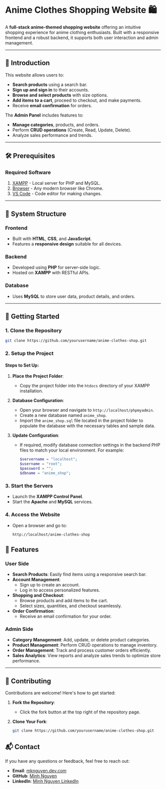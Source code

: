 # Anime Clothes Shopping Website 🛍️

A **full-stack anime-themed shopping website** offering an intuitive shopping experience for anime clothing enthusiasts. Built with a responsive frontend and a robust backend, it supports both user interaction and admin management.

---

## 📖 Introduction

This website allows users to:
- **Search products** using a search bar.
- **Sign up and sign in** to their accounts.
- **Browse and select products** with size options.
- **Add items to a cart**, proceed to checkout, and make payments.
- Receive **email confirmation** for orders.

The **Admin Panel** includes features to:
- **Manage categories**, products, and orders.
- Perform **CRUD operations** (Create, Read, Update, Delete).
- Analyze sales performance and trends.

---

## 🛠️ Prerequisites

### Required Software
1. [XAMPP](https://www.apachefriends.org/index.html) - Local server for PHP and MySQL.
2. [Browser](https://www.google.com/chrome/) - Any modern browser like Chrome.
3. [VS Code](https://code.visualstudio.com/) - Code editor for making changes.

---

## 📂 System Structure

### **Frontend**
- Built with **HTML**, **CSS**, and **JavaScript**.
- Features a **responsive design** suitable for all devices.

### **Backend**
- Developed using **PHP** for server-side logic.
- Hosted on **XAMPP** with RESTful APIs.

### **Database**
- Uses **MySQL** to store user data, product details, and orders.

---

## 🚀 Getting Started

### 1. Clone the Repository
```bash
git clone https://github.com/yourusername/anime-clothes-shop.git
```

### 2. Setup the Project

#### Steps to Set Up:
1. **Place the Project Folder**:
   - Copy the project folder into the `htdocs` directory of your XAMPP installation.

2. **Database Configuration**:
   - Open your browser and navigate to `http://localhost/phpmyadmin`.
   - Create a new database named `anime_shop`.
   - Import the `anime_shop.sql` file located in the project folder to populate the database with the necessary tables and sample data.

3. **Update Configuration**:
   - If required, modify database connection settings in the backend PHP files to match your local environment. For example:
     ```php
     $servername = "localhost";
     $username = "root";
     $password = "";
     $dbname = "anime_shop";
     ```

### 3. Start the Servers

- Launch the **XAMPP Control Panel**.
- Start the **Apache** and **MySQL** services.

### 4. Access the Website

- Open a browser and go to:
  ```plaintext
  http://localhost/anime-clothes-shop

## 📜 Features

### **User Side**
- **Search Products**: Easily find items using a responsive search bar.
- **Account Management**:
  - Sign up to create an account.
  - Log in to access personalized features.
- **Shopping and Checkout**:
  - Browse products and add items to the cart.
  - Select sizes, quantities, and checkout seamlessly.
- **Order Confirmation**:
  - Receive an email confirmation for your order.

### **Admin Side**
- **Category Management**: Add, update, or delete product categories.
- **Product Management**: Perform CRUD operations to manage inventory.
- **Order Management**: Track and process customer orders efficiently.
- **Sales Analytics**: View reports and analyze sales trends to optimize store performance.

---

## 🤝 Contributing

Contributions are welcome! Here's how to get started:

1. **Fork the Repository**:
   - Click the fork button at the top right of the repository page.

2. **Clone Your Fork**:
   ```bash
   git clone https://github.com/yourusername/anime-clothes-shop.git
   ```

## 📬 Contact

If you have any questions or feedback, feel free to reach out:

- **Email**: [mknguyen.dev.com](mailto:mknguyen.dev@gmail.com)
- **GitHub**: [Minh Nguyen](https://github.com/MinhNguyenCS)
- **LinkedIn**: [Minh Nguyen LinkedIn](https://www.linkedin.com/in/minhnguyenit)


